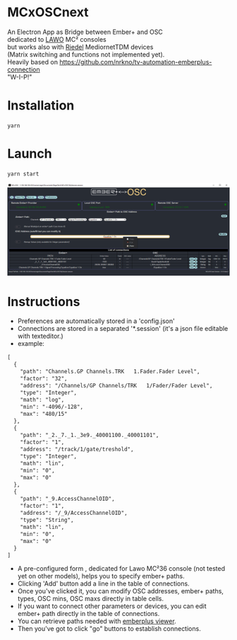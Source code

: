 # MCxOSCnext

An Electron App as Bridge between Ember+ and OSC \
dedicated to [LAWO](https://lawo.com/) MC² consoles \
but works also with [Riedel](https://riedel.net) MediornetTDM devices \
(Matrix switching and functions not implemented yet). \
Heavily based on <https://github.com/nrkno/tv-automation-emberplus-connection> \
"W-I-P!"

# Installation

`yarn`

# Launch

`yarn start`

![Screenshot](/src/assets/screenshot2.0.0.png)

# Instructions

- Preferences are automatically stored  in a 'config.json'
- Connections are stored in a separated '*.session' (it's a json file editable with texteditor.)
- example:

```
[
  {
    "path": "Channels.GP Channels.TRK   1.Fader.Fader Level",
    "factor": "32",
    "address": "/Channels/GP Channels/TRK   1/Fader/Fader Level",
    "type": "Integer",
    "math": "log",
    "min": "-4096/-128",
    "max": "480/15"
  },
  {
    "path": "_2._7._1._3e9._40001100._40001101",
    "factor": "1",
    "address": "/track/1/gate/treshold",
    "type": "Integer",
    "math": "lin",
    "min": "0",
    "max": "0"
  },
  {
    "path": "_9.AccessChannelOID",
    "factor": "1",
    "address": "/_9/AccessChannelOID",
    "type": "String",
    "math": "lin",
    "min": "0",
    "max": "0"
  }
]
````

- A pre-configured form , dedicated for Lawo MC²36 console (not tested yet on other models), helps you to specify ember+ paths.
- Clicking 'Add' button add a line in the table of connections.
- Once you've clicked it, you can modify OSC addresses, ember+ paths, types, OSC mins, OSC maxs directly in table cells.
- If you want to connect other parameters or devices, you can edit ember+ path directly in the table of connections.
- You can retrieve paths needed with [emberplus viewer](https://github.com/Lawo/ember-plus/releases).
- Then you've got to click "go" buttons to establish connections.
